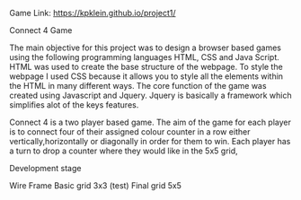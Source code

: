 Game Link: https://kpklein.github.io/project1/

Connect 4 Game

The main objective for this project was to design a browser based games using the following programming languages HTML, CSS and Java Script. HTML was used to create the base structure of the webpage. To style the webpage I used CSS because it allows you to style all the elements within the HTML in many different ways. The core function of the game was created using Javascript and Jquery. Jquery is basically a framework which simplifies alot of the keys features.

Connect 4 is a two player based game. The aim of the game for each player is to connect four of their assigned colour counter in a row either vertically,horizontally or diagonally in order for them to win. Each player has a turn to drop a counter where they would like in the 5x5 grid, 

Development stage

Wire Frame
Basic grid 3x3 (test)
Final grid 5x5